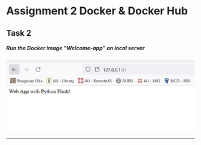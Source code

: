 <h1>Assignment 2 Docker & Docker Hub</h1>

<h2>Task 2</h2>

<h5>Run the Docker image "Welcome-app" on local server</h5>

![Local welcome-app](https://github.com/vrundag91/docker_and_docker_hub/blob/main/docker-screenshots/docker-welcome-app.PNG)

<hr>

